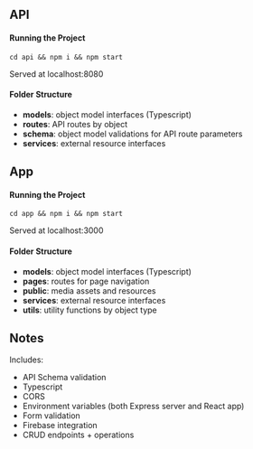 
## API
#### Running the Project
`cd api && npm i && npm start`

Served at localhost:8080

#### Folder Structure

- **models**: object model interfaces (Typescript)
- **routes**: API routes by object
- **schema**: object model validations for API route parameters
- **services**: external resource interfaces

## App

#### Running the Project
`cd app && npm i && npm start`

Served at localhost:3000

#### Folder Structure

- **models**: object model interfaces (Typescript)
- **pages**: routes for page navigation
- **public**: media assets and resources
- **services**: external resource interfaces
- **utils**: utility functions by object type

## Notes

Includes:
- API Schema validation
- Typescript
- CORS
- Environment variables (both Express server and React app)
- Form validation
- Firebase integration
- CRUD endpoints + operations